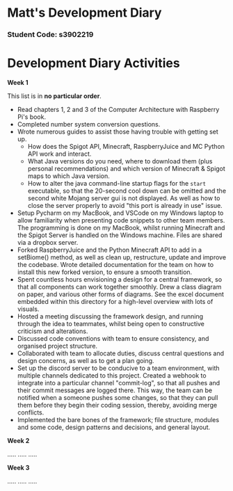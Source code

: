 # Matt's Development Diary
### Student Code: s3902219

# Development Diary Activities 

**Week 1**

This list is in **no particular order**.
  * Read chapters 1, 2 and 3 of the Computer Architecture with Raspberry Pi's book. 
  * Completed number system conversion questions.
  * Wrote numerous guides to assist those having trouble with getting set up.
    - How does the Spigot API, Minecraft, RaspberryJuice and MC Python API work and interact.
    - What Java versions do you need, where to download them (plus personal recommendations) and which version of Minecraft & Spigot maps to which Java version.
    - How to alter the java command-line startup flags for the `start` executable, so that the 20-second cool down can be omitted and the second white Mojang server gui is not displayed. As well as how to close the server properly to avoid "this port is already in use" issue.
  * Setup Pycharm on my MacBook, and VSCode on my Windows laptop to allow familiarity when presenting code snippets to other team members. The programming is done on my MacBook, whilst running Minecraft and the Spigot Server is handled on the Windows machine. Files are shared via a dropbox server.
  * Forked RaspberryJuice and the Python Minecraft API to add in a setBiome() method, as well as clean up, restructure, update and improve the codebase. Wrote detailed documentation for the team on how to install this new forked version, to ensure a smooth transition.
  * Spent countless hours envisioning a design for a central framework, so that all components can work together smoothly. Drew a class diagram on paper, and various other forms of diagrams. See the excel document embedded within this directory for a high-level overview with lots of visuals.
  * Hosted a meeting discussing the framework design, and running through the idea to teammates, whilst being open to constructive criticism and alterations.
  * Discussed code conventions with team to ensure consistency, and organised project structure.
  * Collaborated with team to allocate duties, discuss central questions and design concerns, as well as to get a plan going.
  * Set up the discord server to be conducive to a team environment, with multiple channels dedicated to this project. Created a webhook to integrate into a particular channel "commit-log", so that all pushes and their commit messages are logged there. This way, the team can be notified when a someone pushes some changes, so that they can pull them before they begin their coding session, thereby, avoiding merge conflicts.
  * Implemented the bare bones of the framework; file structure, modules and some code, design patterns and decisions, and general layout.

**Week 2**

.....
.....
.....

**Week 3**

.....
.....
.....
